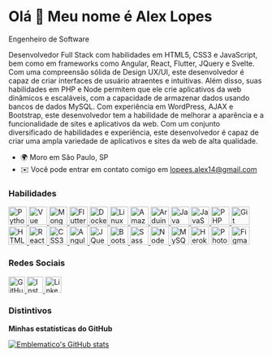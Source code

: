 Olá 👋 Meu nome é Alex Lopes
================================
Engenheiro de Software

Desenvolvedor Full Stack com habilidades em HTML5, CSS3 e JavaScript, bem como em frameworks como Angular, React,
Flutter, JQuery e Svelte. Com uma compreensão sólida de Design UX/UI, este desenvolvedor é capaz de criar interfaces de
usuário atraentes e intuitivas. Além disso, suas habilidades em PHP e Node permitem que ele crie aplicativos da web
dinâmicos e escaláveis, com a capacidade de armazenar dados usando bancos de dados MySQL. Com experiência em WordPress,
AJAX e Bootstrap, este desenvolvedor tem a habilidade de melhorar a aparência e a funcionalidade de sites e aplicativos
da web. Com um conjunto diversificado de habilidades e experiência, este desenvolvedor é capaz de criar uma ampla
variedade de aplicativos e sites da web de alta qualidade.

* 🌍 Moro em São Paulo, SP
* ✉️ Você pode entrar em contato comigo em lopees.alex14@gmail.com

### Habilidades

<p align="left">
    <a href="https://www.python.org/" target="_blank" rel="noreferrer">
        <img src="https://raw.githubusercontent.com/danielcranney/readme-generator/main/public/icons/skills/python-colored.svg"
        width="36" height="36" alt="Python" />
    </a>
    <a href="https://vuejs.org/" target="_blank" rel="noreferrer">
            <img src="https://raw.githubusercontent.com/danielcranney/readme-generator/main/public/icons/skills/vuejs-colored.svg"
        width="36" height="36" alt="Vue" />
        </a>
    <a href="https://www.mongodb.com/" target="_blank" rel="noreferrer">
            <img src="https://raw.githubusercontent.com/danielcranney/readme-generator/main/public/icons/skills/mongodb-colored.svg"
        width="36" height="36" alt="MongoDB" />
        </a>
    <a href="https://flutter.dev/" target="_blank" rel="noreferrer">
            <img src="https://raw.githubusercontent.com/danielcranney/readme-generator/main/public/icons/skills/flutter-colored.svg"
        width="36" height="36" alt="Flutter" />
    </a>
    <a href="https://www.docker.com/" target="_blank" rel="noreferrer">
            <img src="https://raw.githubusercontent.com/danielcranney/readme-generator/main/public/icons/skills/docker-colored.svg"
        width="36" height="36" alt="Docker" />
    </a>
    <a href="https://www.linux.org" target="_blank" rel="noreferrer">
            <img src="https://raw.githubusercontent.com/danielcranney/readme-generator/main/public/icons/skills/linux-colored.svg"
        width="36" height="36" alt="Linux" />
    </a>
    <a href="https://aws.amazon.com" target="_blank" rel="noreferrer">
            <img src="https://raw.githubusercontent.com/danielcranney/readme-generator/main/public/icons/skills/aws-colored.svg"
        width="36" height="36" alt="Amazon Web Services" />
    </a>
    <a href="https://store.arduino.cc/?gclid=Cj0KCQjw2eilBhCCARIsAG0Pf8uueBifykWcsSS4LPESeGQfxGVKJYnzV7bz471XfknQJy_1VINVWM8aAkLtEALw_wcB"
    target="_blank" rel="noreferrer">
        <img src="https://raw.githubusercontent.com/danielcranney/readme-generator/main/public/icons/skills/arduino-colored.svg"
        width="36" height="36" alt="Arduino" />
    </a>
    <a href="https://www.oracle.com/java/" target="_blank" rel="noreferrer">
        <img src="https://raw.githubusercontent.com/danielcranney/readme-generator/main/public/icons/skills/java-colored.svg"
            width="36" height="36" alt="Java" />
    </a>
    <a href="https://developer.mozilla.org/en-US/docs/Web/JavaScript" target="_blank" rel="noreferrer">
        <img src="https://raw.githubusercontent.com/danielcranney/readme-generator/main/public/icons/skills/javascript-colored.svg"
            width="36" height="36" alt="JavaScript" />
    </a>
    <a href="https://www.php.net/" target="_blank" rel="noreferrer">
        <img src="https://raw.githubusercontent.com/danielcranney/readme-generator/main/public/icons/skills/php-colored.svg"
            width="36" height="36" alt="PHP" />
    </a>
    <a href="https://git-scm.com/" target="_blank" rel="noreferrer">
        <img src="https://raw.githubusercontent.com/danielcranney/readme-generator/main/public/icons/skills/git-colored.svg"
            width="36" height="36" alt="Git" />
    </a>
    <a href="https://developer.mozilla.org/en-US/docs/Glossary/HTML5" target="_blank" rel="noreferrer">
        <img src="https://raw.githubusercontent.com/danielcranney/readme-generator/main/public/icons/skills/html5-colored.svg"
            width="36" height="36" alt="HTML5" />
    </a>
    <a href="https://reactjs.org/" target="_blank" rel="noreferrer">
        <img src="https://raw.githubusercontent.com/danielcranney/readme-generator/main/public/icons/skills/react-colored.svg"
            width="36" height="36" alt="React" />
    </a>
    <a href="https://www.w3.org/TR/CSS/#css" target="_blank" rel="noreferrer">
        <img src="https://raw.githubusercontent.com/danielcranney/readme-generator/main/public/icons/skills/css3-colored.svg"
            width="36" height="36" alt="CSS3" />
    </a>
    <a href="https://angular.io/" target="_blank" rel="noreferrer">
        <img src="https://raw.githubusercontent.com/danielcranney/readme-generator/main/public/icons/skills/angularjs-colored.svg"
            width="36" height="36" alt="Angular" />
    </a>
    <a href="https://jquery.com/" target="_blank" rel="noreferrer">
        <img src="https://raw.githubusercontent.com/danielcranney/readme-generator/main/public/icons/skills/jquery-colored.svg"
            width="36" height="36" alt="JQuery" />
    </a>
    <a href="https://getbootstrap.com/" target="_blank" rel="noreferrer">
        <img src="https://raw.githubusercontent.com/danielcranney/readme-generator/main/public/icons/skills/bootstrap-colored.svg"
            width="36" height="36" alt="Bootstrap" />
    </a>
    <a href="https://sass-lang.com/" target="_blank" rel="noreferrer">
        <img src="https://raw.githubusercontent.com/danielcranney/readme-generator/main/public/icons/skills/sass-colored.svg"
            width="36" height="36" alt="Sass" />
    </a>
    <a href="https://nodejs.org/en/" target="_blank" rel="noreferrer">
        <img src="https://raw.githubusercontent.com/danielcranney/readme-generator/main/public/icons/skills/nodejs-colored.svg"
            width="36" height="36" alt="NodeJS" />
    </a>
    <a href="https://www.mysql.com/" target="_blank" rel="noreferrer">
        <img src="https://raw.githubusercontent.com/danielcranney/readme-generator/main/public/icons/skills/mysql-colored.svg"
            width="36" height="36" alt="MySQL" /></a>
    <a href="https://www.heroku.com/" target="_blank" rel="noreferrer">
        <img src="https://raw.githubusercontent.com/danielcranney/readme-generator/main/public/icons/skills/heroku-colored.svg"
            width="36" height="36" alt="Heroku" /></a>
    <a href="https://www.adobe.com/uk/products/photoshop.html" target="_blank" rel="noreferrer">
        <img src="https://raw.githubusercontent.com/danielcranney/readme-generator/main/public/icons/skills/photoshop-colored.svg"
            width="36" height="36" alt="Photoshop" /></a>
    <a href="https://www.figma.com/" target="_blank" rel="noreferrer">
        <img src="https://raw.githubusercontent.com/danielcranney/readme-generator/main/public/icons/skills/figma-colored.svg"
            width="36" height="36" alt="Figma" /></a>
</p>

### Redes Sociais

<p align="left"></p>
<a href="https://www.github.com/Emblematico" target="_blank" rel="noreferrer">
    <img src="https://raw.githubusercontent.com/danielcranney/readme-generator/main/public/icons/socials/github-dark.svg"
        width="32" height="32" alt="GitHub">
</a>
<a href="http://www.instagram.com/lopees_alex" target="_blank" rel="noreferrer">
    <img src="https://raw.githubusercontent.com/danielcranney/readme-generator/main/public/icons/socials/instagram.svg"
        width="32" height="32" alt="Instagram">
</a>
<a href="https://www.linkedin.com/in/alex-lopes-5a1489232" target="_blank" rel="noreferrer">
    <img src="https://raw.githubusercontent.com/danielcranney/readme-generator/main/public/icons/socials/linkedin.svg"
        width="32" height="32" alt="LinkedIn">
</a>

### Distintivos

<b>Minhas estatísticas do GitHub</b>

<p align="left"></p>
<a href="https://www.github.com/Emblematico">
    <img src="https://github-readme-stats.vercel.app/api?username=Emblematico&show_icons=true&hide=&count_private=true&title_color=0891b2&text_color=ffffff&icon_color=0891b2&bg_color=1c1917&hide_border=true&show_icons=true"
        alt="Emblematico's GitHub stats">
</a>
